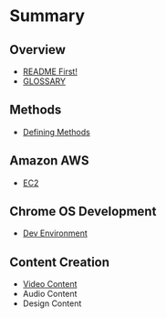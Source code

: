 # Summary

## Overview

* [README First! ](README.md)
* [GLOSSARY](glossary.md)

## Methods

* [Defining Methods](methods.md)

## Amazon AWS

* [EC2](amazon-aws/ec2.md)

## Chrome OS Development

* [Dev Environment](chrome-os-development/dev-environment.md)

## Content Creation

* [Video Content](content-creation/video-content.md)
* Audio Content
* Design Content

